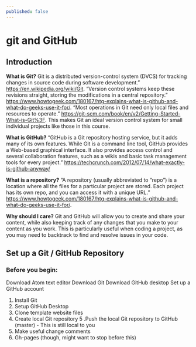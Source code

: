 ```yaml
---
published: false
---
```

# git and GitHub
## Introduction
**What is Git?** Git is a distributed version-control system (DVCS) for tracking changes in source code during software development.” https://en.wikipedia.org/wiki/Git. “Version control systems keep these revisions straight, storing the modifications in a central repository.” https://www.howtogeek.com/180167/htg-explains-what-is-github-and-what-do-geeks-use-it-for/. “Most operations in Git need only local files and resources to operate.” https://git-scm.com/book/en/v2/Getting-Started-What-is-Git%3F. This makes Git an ideal version control system for small individual projects like those in this course. 

**What is GitHub?** “GitHub is a Git repository hosting service, but it adds many of its own features. While Git is a command line tool, GitHub provides a Web-based graphical interface. It also provides access control and several collaboration features, such as a wikis and basic task management tools for every project.” https://techcrunch.com/2012/07/14/what-exactly-is-github-anyway/

**What is a repository?** “A repository (usually abbreviated to “repo”) is a location where all the files for a particular project are stored. Each project has its own repo, and you can access it with a unique URL.” https://www.howtogeek.com/180167/htg-explains-what-is-github-and-what-do-geeks-use-it-for/. 

**Why should I care?** Git and GitHub will allow you to create and share your content, while also keeping track of any changes that you make to your content as you work. This is particularly useful when coding a project, as you may need to backtrack to find and resolve issues in your code. 

## Set up a Git / GitHub Repository
### Before you begin:
Download Atom text editor
Download Git
Download GitHub desktop
Set up a GitHub account

1. Install Git
2. Setup GitHub Desktop
3. Clone template website files
4. Create local Git repository
5 .Push the local Git repository to GitHub (master) - This is still local to you
6. Make useful change comments
7. Gh-pages (though, might want to stop before this)

